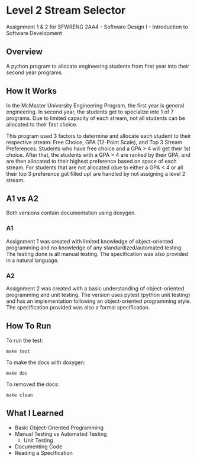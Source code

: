 # Level 2 Stream Selector
Assignment 1 &amp; 2 for SFWRENG 2AA4 - Software Design I - Introduction to Software Development

## Overview
A python program to allocate engineering students from first year into their second year programs.

## How It Works
In the McMaster University Engineering Program, the first year is general engineering. In second year, the students get to specialize into 1 of 7 programs. Due to limited capacity of each stream, not all students can be allocated to their first choice.

This program used 3 factors to determine and allocate each student to their respective stream: Free Choice, GPA (12-Point Scale), and Top 3 Stream Preferences. Students who have free choice and a GPA > 4 will get their 1st choice. After that, the students with a GPA > 4 are ranked by their GPA, and are then allocated to their highest preference based on space of each stream. For students that are not allocated (due to either a GPA < 4 or all their top 3 preference got filled up) are handled by not assigning a level 2 stream.

## A1 vs A2
Both versions contain documentation using doxygen.

### A1
Assignment 1 was created with limited knowledge of object-oriented programming and no knowledge of any standardized/automated testing. The testing done is all manual testing. The specification was also provided in a natural language.

### A2
Assignment 2 was created with a basic understanding of object-oriented programming and unit testing. The version uses pytest (python unit testing) and has an implementation following an object-oriented programming style. The specification provided was also a formal specification.

## How To Run
To run the test:

    make test

To make the docs with doxygen:

    make doc

To removed the docs:

    make clean

## What I Learned
* Basic Object-Oriented Programming
* Manual Testing vs Automated Testing
    * Unit Testing
* Documenting Code
* Reading a Specification